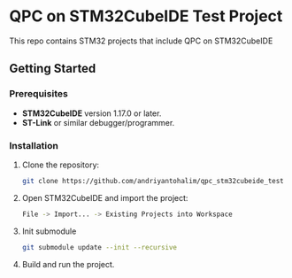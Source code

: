 # QPC on STM32CubeIDE Test Project
This repo contains STM32 projects that include QPC on STM32CubeIDE 

## Getting Started
### Prerequisites
- **STM32CubeIDE** version 1.17.0 or later.
- **ST-Link** or similar debugger/programmer.

### Installation
1. Clone the repository:
    ```sh
    git clone https://github.com/andriyantohalim/qpc_stm32cubeide_test
    ```
2. Open STM32CubeIDE and import the project:
    ```sh
    File -> Import... -> Existing Projects into Workspace
    ```
3. Init submodule 
    ```sh
    git submodule update --init --recursive
    ```
4. Build and run the project.

